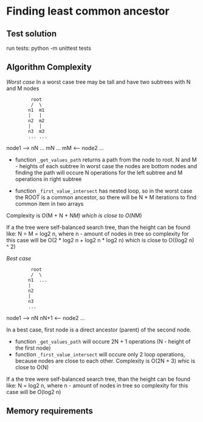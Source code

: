 Finding least common ancestor
=============================

Test solution
-------------
run tests: python -m unittest tests


Algorithm Complexity
--------------------

*Worst case*
In a worst case tree may be tall and have two subtrees with N and M nodes

             root
             /  \
            n1  m1
            |   |
            n2  m2
            |   |
            n3  m3
            ... ...
 node1 -->  nN
            ... mN
                ...
                mM  <-- node2
                ...

- function ``_get_values_path`` returns a path from the node to root.
N and M - heights of each subtree
In worst case the nodes are bottom nodes and finding the path will occure N operations for the left subtree and M operations in right subtree

- function ``_first_value_intersect`` has nested loop, so in the worst case the ROOT is a common ancestor, so there will be N * M iterations to find common item in two arrays

Complexity is O(M + N + N*M) which is close to O(N*M)

If a the tree were self-balanced search tree, than the height can be found like:
    N = M = log2 n, where n - amount of nodes in tree
so complexity for this case will be O(2 * log2 n + log2 n * log2 n) which is close to O((log2 n) ^ 2)

*Best case*

             root
             /  \
            n1  ...
            |
            n2
            |
            n3
            ...
 node1 -->  nN
            nN+1 <-- node2
            ...

In a best case, first node is a direct ancestor (parent) of the second node.
- function ``_get_values_path`` will occure 2N + 1 operations (N - height of the first node)
- function ``_first_value_intersect`` will occure only 2 loop operations, because nodes are close to each other.
Complexity is O(2N + 3) whic is close to O(N)

If a the tree were self-balanced search tree, than the height can be found like:
    N = log2 n, where n - amount of nodes in tree
so complexity for this case will be O(log2 n)



Memory requirements
-------------------